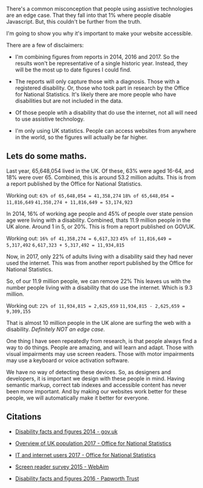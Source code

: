There's a common misconception that people using assistive technologies are an edge case. That they fall into that 1% where people disable Javascript. But, this couldn't be further from the truth. 

I'm going to show you why it's important to make your website accessible.

There are a few of disclaimers:

- I'm combining figures from reports in 2014, 2016 and 2017. So the results won't be representative of a single historic year. Instead, they will be the most up to date figures I could find.

- The reports will only capture those with a diagnosis. Those with a registered disability. Or, those who took part in research by the Office for National Statistics. It's likely there are more people who have disabilities but are not included in the data.

- Of those people wtih a disability that do use the internet, not all will need to use assistive technology.

- I'm only using UK statistics. People can access websites from anywhere in the world, so the figures will actually be far higher.

## Lets do some maths.

Last year, 65,648,054 lived in the UK. Of these, 63% were aged 16-64, and 18% were over 65. Combined, this is around 53.2 million adults. This is from a report published by the Office for National Statistics.

Working out:
`63% of 65,648,054 = 41,358,274`
`18% of 65,648,054 = 11,816,649`
`41,358,274 + 11,816,649 = 53,174,923`


In 2014, 16% of working age people and 45% of people over state pension age were living with a disability. Combined, thats 11.9 million people in the UK alone. Around 1 in 5, or 20%. This is from a report published on GOVUK.

Working out:
`16% of 41,358,274 = 6,617,323`
`45% of 11,816,649 = 5,317,492`
`6,617,323 + 5,317,492 = 11,934,815`

Now, in 2017, only 22% of adults living with a disability said they had never used the internet. This was from another report published by the Office for National Statistics.

So, of our 11.9 million people, we can remove 22% This leaves us with the number people living with a disability that do use the internet. Which is 9.3 million.

Working out:
`22% of 11,934,815 = 2,625,659`
`11,934,815 - 2,625,659 = 9,309,155`

That is almost 10 million people in the UK alone are surfing the web with a disability. *Definitely NOT an edge case.*

One thing I have seen repeatedly from research, is that people always find a way to do things. People are amazing, and will learn and adapt. Those with visual impairments may use screen readers. Those with motor impairments may use a keyboard or voice activation software. 

We have no way of detecting these devices. So, as designers and developers, it is important we design with these people in mind. Having semantic markup, correct tab indexes and accessible content has never been more important. And by making our websites work better for these people, we will automatically make it better for everyone.

## Citations
- [Disability facts and figures 2014 - gov.uk](
https://www.gov.uk/government/publications/disability-facts-and-figures/disability-facts-and-figures)


- [Overview of UK population 2017 - Office for National Statistics](https://www.ons.gov.uk/peoplepopulationandcommunity/populationandmigration/populationestimates/articles/overviewoftheukpopulation/july2017)

- [IT and internet users 2017 - Office for National Statistics](
https://www.ons.gov.uk/businessindustryandtrade/itandinternetindustry/bulletins/internetusers/2017)

- [Screen reader survey 2015 - WebAim](
https://webaim.org/projects/screenreadersurvey6/)

- [Disability facts and figures 2016 - Papworth Trust](
http://www.papworthtrust.org.uk/sites/default/files/Disability%20Facts%20and%20Figures%202016.pdf)